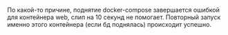 По какой-то причине, поднятие docker-compose завершается ошибкой для контейнера web, слип на 10 секунд не помогает. Повторный запуск именно этого контейнера (если бд поднялась) происходит успешно.
